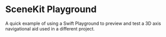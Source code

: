 # SceneKit Playground

A quick example of using a Swift Playground to preview and test a 3D axis navigational aid used in a different project.
